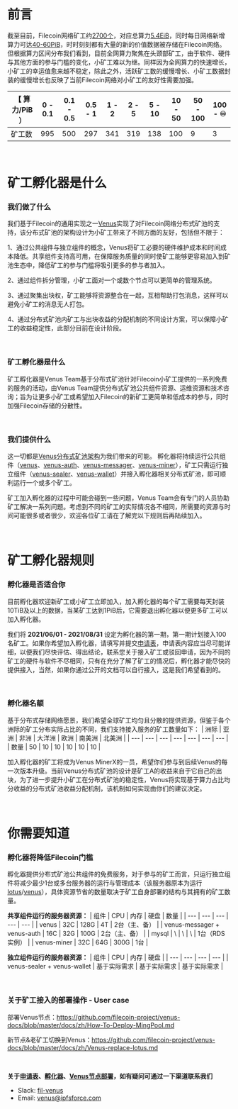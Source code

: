 # 前言

截至目前，Filecoin网络矿工约[2700个](http://filscan.io/)，对应总算力[5.4EiB](http://filscan.io/)，同时每日网络新增算力可达[40-60PiB](http://filscan.io/)，时时刻刻都有大量的新的价值数据被存储在Filecoin网络。但根据算力区间分布我们看到，目前全网算力聚焦在头颈部矿工，由于软件、硬件与其他方面的参与门槛的变化，小矿工难以为继。同样因为全网算力的快速增长，小矿工的幸运值愈来越不稳定，除此之外，活跃矿工数的缓慢增长、小矿工数据封装的缓慢增长也反映了当前Filecoin网络对小矿工的友好性需要加强。

| 【 算力/PiB ） |0 - 0.1|0.1 - 0.5|0.5 - 1|1 - 2|2 - 5|5 - 10|10 - 50|50 - 100|100 - ♾|
| --- | --- | --- | --- | --- | --- | --- | --- | --- | --- |
| 矿工数 | 995 | 500 | 297 | 341 | 319 | 138 | 100 | 9 | 3 |

</br>

# 矿工孵化器是什么

### 我们做了什么

我们基于Filecoin的通用实现之一[Venus](https://venus.filecoin.io/Home.html)实现了对Filecoin网络分布式矿池的支持，该分布式矿池的架构设计为小矿工带来了不同方面的友好，包括但不限于：

1、通过公共组件与独立组件的概念，Venus将矿工必要的硬件维护成本和时间成本降低。共享组件支持高可用，在保障服务质量的同时使矿工能够更容易加入到矿池生态中，降低矿工的参与门槛将吸引更多的参与者加入。

2、通过组件拆分管理，小矿工面对一个或数个节点可以更简单的管理系统。

3、通过聚集出块权，矿工能够将资源整合在一起，互相帮助打包消息，这样可以避免小矿工的消息无人打包。

4、通过分布式矿池内矿工与出块收益的分配机制的不同设计方案，可以保障小矿工的收益稳定性，此部分目前在设计阶段。

</br>

### 矿工孵化器是什么

矿工孵化器是Venus Team基于分布式矿池针对Filecoin小矿工提供的一系列免费的服务的活动，由Venus Team提供分布式矿池公共组件资源、运维资源和技术咨询；旨为让更多小矿工或希望加入Filecoin的新矿工更简单和低成本的参与，同时加强Filecoin存储的分散性。

</br>

### 我们提供什么

这一切都是[Venus分布式矿池架构](https://github.com/filecoin-project/venus-docs/blob/master/docs/zh/Overview.md)为我们带来的可能。
孵化器将持续运行公共组件（[venus](https://github.com/filecoin-project/venus)、[venus-auth](https://github.com/filecoin-project/venus-auth)、[venus-messager](https://github.com/filecoin-project/venus-messager)、[venus-miner](https://github.com/filecoin-project/venus-miner)），矿工只需运行独立组件（[venus-sealer](https://github.com/filecoin-project/venus-sealer)、[venus-wallet](https://github.com/filecoin-project/venus-wallet)）并接入孵化器相关分布式矿池，即可顺利运行一个或多个矿工。

矿工加入孵化器的过程中可能会碰到一些问题，Venus Team会有专门的人员协助矿工解决一系列问题。考虑到不同的矿工的实际情况各不相同，所需要的资源与时间可能很多或者很少，欢迎各位矿工请在了解完以下规则后再陆续加入。

</br>

# 矿工孵化器规则

### 孵化器是否适合你

目前孵化器欢迎新矿工或小矿工立即加入，加入孵化器的每个矿工需要每天封装10TiB及以上的数据，当某矿工达到1PiB后，它需要退出孵化器以便更多矿工可以加入孵化器。

我们将 **2021/06/01 - 2021/08/31** 设定为孵化器的第一期，第一期计划接入100名矿工。如果你希望加入孵化器，请填写并提交[申请表](表单信息包括该矿工的实际的情况)，申请表内容应当尽可能详细，以便我们尽快评估、得出结论，联系您关于接入矿工或驳回申请，因为不同的矿工的硬件与软件不尽相同，只有在充分了解了矿工的情况后，孵化器才能尽快的提供接入，当然，如果你通过公开的文档可以自行接入，这是我们希望看到的。

</br>

### 孵化器名额

基于分布式存储网络愿景，我们希望全球矿工均匀且分散的提供资源，但鉴于各个洲际的矿工分布实际占比的不同，我们支持接入服务的矿工数量如下：
| 洲际 | 亚洲 | 非洲 | 大洋洲 | 欧洲 | 南美洲 | 北美洲 |
| --- | --- | --- | --- | --- | --- | --- |
| 数量 | 50 | 10 | 10 | 10 | 10 | 10 |

加入孵化器的矿工将成为Venus MinerX的一员，希望你们参与到后续Venus的每一次版本升级。当前Venus分布式矿池的设计是矿工A的收益来自于它自己的出块，为了进一步提升小矿工在分布式矿池的稳定性，Venus将实现基于算力占比均分收益的分布式矿池收益分配机制，该机制如何实现由你们的建议决定。

</br>

# 你需要知道

### 孵化器将降低Filecoin门槛

孵化器提供分布式矿池公共组件的免费服务，对于参与的矿工而言，只运行独立组件将减少最少1台或多台服务器的运行与管理成本（该服务器原本为运行[lotus](https://github.com/filecoin-project/lotus)/[venus](https://github.com/filecoin-project/venus)），具体资源节省的数量取决于矿工自身部署的结构与其拥有的矿工数量。

**共享组件运行的服务器资源：**
| 组件 | CPU | 内存 | 硬盘 | 数量 |
| --- | --- | --- | --- | --- |
| venus | 32C | 128G | 4T | 2台（主、备） |
| venus-messager + venus-auth | 16C | 32G | 100G | 2台（主、备） |
| mysql | \ | \ | \ | 1台（RDS实例） |
| venus-miner | 32C | 64G | 300G | 1台 |

**独立组件运行的服务器资源：**
| 组件 | CPU | 内存 | 硬盘 |
| --- | --- | --- | --- |
| venus-sealer + venus-wallet | 基于实际需求 | 基于实际需求 | 基于实际需求 |

</br>

### 关于矿工接入的部署操作 - User case

部署Venus节点：https://github.com/filecoin-project/venus-docs/blob/master/docs/zh/How-To-Deploy-MingPool.md

新节点&老矿工切换到Venus：https://github.com/filecoin-project/venus-docs/blob/master/docs/zh/Venus-replace-lotus.md

</br>

**关于[申请表](表单信息包括该矿工的实际的情况)、[孵化器](https://github.com/Joss-Hua/hello-word/edit/main/%E7%9F%BF%E5%B7%A5%E5%AD%B5%E5%8C%96%E5%99%A8%E8%AE%A1%E5%88%92.md)、[Venus节点部署](https://github.com/filecoin-project/venus-docs/blob/master/docs/zh/How-To-Deploy-MingPool.md)，如有疑问可通过一下渠道联系我们**
- Slack: [fil-venus](https://filecoinproject.slack.com/archives/CEHHJNJS3)
- Email: [venus@ipfsforce.com ](venus@ipfsforce.com )
